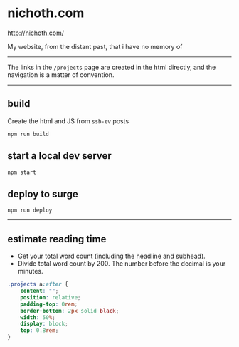 # nichoth.com

http://nichoth.com/

My website, from the distant past, that i have no memory of

---------------------

The links in the `/projects` page are created in the html directly, and the navigation is a matter of convention.

------------------------

## build
Create the html and JS from `ssb-ev` posts
```
npm run build
```

## start a local dev server
```
npm start
```

## deploy to surge
```
npm run deploy
```

------------------------------------------------

## estimate reading time
* Get your total word count (including the headline and subhead).
* Divide total word count by 200. The number before the decimal is your minutes.

```css
.projects a:after {
    content: "";
    position: relative;
    padding-top: 0rem;
    border-bottom: 2px solid black;
    width: 50%;
    display: block;
    top: 0.8rem;
}
```
